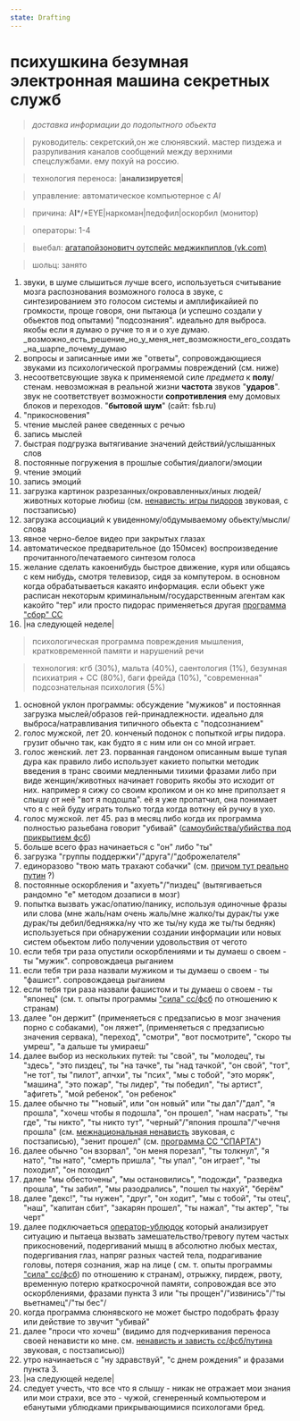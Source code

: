 ```yaml
---
state: Drafting
---
```

# психушкина безумная электронная машина секретных служб

> *доставка информации до подопытного обьекта*

> руководитель: секретский,он же слюнявский. мастер пиздежа и разруливания каналов сообщений между верхними спецслужбами. ему похуй на россию.

> технология переноса: |**анализируется**|

> управление: автоматическое компьютерное с *AI*

> причина: A**I***/*EYE|наркоман|педофил|оскорбил (монитор)

> операторы: 1-4

> выебал: [агатапойзоновитч оутспейс меджикпиплов (vk.com)](https://vk.com/agent1349)

> шольц: занято

1. звуки, в шуме слышиться лучше всего, используеться считывание мозга распознования возможного голоса в звуке, с синтезированием это голосом системы и амплификайией по громкости, проще говоря, они пытаюца (и успешно создали у обьектов под опытами) "подсознания". идеально для выброса. якобы если я думаю о ручке то я и о хуе думаю.
         _возможно_есть_решение_но_у_меня_нет_возможности_его_создать_на_шарпе_почему_думаю
2.  вопросы и записанные ими же "ответы", сопровождающиеся звуками из психологической программы повреждений (см. ниже)
3. несоответсвующие звука к применяемой силе *предмета* к **полу**/стенам. невозможная в реальной жизни **частота** звуков "**ударов**". звук не соответствует возможности **сопротивления** ему домовых блоков и переходов. "**бытовой шум**" (сайт: fsb.ru)
4. "прикосновения"
5. чтение мыслей ранее сведенных с речью
6. запись мыслей
7. быстрая подгрузка вытягивание значений действий/услышанных слов
8. постоянные погружения в прошлые события/диалоги/эмоции
9.  чтение эмоций
10. запись эмоций
11. загрузка картинок разрезанных/окровавленных/иных людей/животных которые любиш (см. [ненависть: игры пидоров](/axis9/issues/ss/inter_fss_hate.md) звуковая, с постзаписью)
12. загрузка ассоциаций к увиденному/обдумываемому обьекту/мысли/слова
13. явное черно-белое видео при закрытых глазах
14. автоматическое предварительное  (до 150мсек) воспроизведение прочитанного/печатаемого синтезом голоса
15. желание сделать какоенибудь быстрое движение, куря или общаясь с кем нибудь, смотря телевизор, сидя за компутером. в основном когда обрабатываеться какаято информация. если обьект уже расписан некоторым криминальным/государственным агентам как какойто "тер" или просто пидорас применяеться другая [программа "сбор" СС](/axis9/issues/ss/ss_sbor_programm.md)
16. |на следующей неделе|

> психологическая программа повреждения мышления, кратковременной памяти и нарушений речи

> технология: кгб (30%), мальта (40%), саентология (1%), безумная психиатрия + СС (80%), баги фрейда (10%), "современная" подсознательная психология (5%)

1. основной уклон программы: обсуждение "мужиков" и постоянная загрузка мыслей/образов гей-принадлежности. идеально для выброса/натравливания типичного обьекта с "подсознанием"
2. голос мужской, лет 20. конченый подонок с попыткой игры пидора. грузит обычно так, как будто я с ним или он со мной играет. 
3. голос женский. лет 23. порванная гандоном описанным выше тупая дура как правило либо использует какието попытки методик введения в транс своими медленными тихими фразами либо при виде женщин/животных начинает говорить якобы это исходит от них. например я сижу со своим кроликом и он ко мне приползает я слышу от неё "вот я подошла". её я уже пропатчил, она понимает что я с ней буду играть только тогда когда воткну ей ручку в ухо.
5. голос мужской. лет 45. раз в месяц либо когда их программа полностью разьебана говорит "убивай" ([самоубийства/убийства под прикрытием фсб](/axis9/issues/ss/history_russia_kills.md))
6. больше всего фраз начинаеться с "он" либо "ты"
7. загрузка "группы поддержки"/"друга"/"доброжелателя"
8. единоразово "твою мать трахают собачки" (см. [причом тут реально путин](/axis9/issues/ss/putin.md) ?)
9. постоянные оскорбления и "ахуеть"/"пиздец" (вытягиваеться рандомно "е" методом дозаписи в мозг)
10. попытка вызвать ужас/опатию/панику, используя одиночные фразы или слова (мне жаль/нам очень жаль/мне жалко/ты дурак/ты уже дурак/ты дебил/бедняжка/ну что же ты/ну куда же ты/ты бедняк)  используеться при обнаружении создании информации или новых систем обьектом либо получении удовольствия от чегото
11. если тебя три раза опустили оскорблениями и ты думаеш о своем - ты "мужик". сопровождаеца рыганием
12. если тебя три раза назвали мужиком и ты думаеш о своем - ты "фашист". сопровождаеца рыганием
13. если тебя три раза назвали фашистом и ты думаеш о своем - ты "японец" (см. т. опыты программы ["сила" сс/фсб](/axis9/issues/ss/fss_psy_attacks_on_countrys.md) по отношению к странам)
14. далее "он держит" (применяеться с предзаписью в мозг значения порно с собаками), "он ляжет", (применяеться с предзаписью значения сервака), "переход",  "смотри", "вот посмотрите", "скоро ты умреш", "а дальше ты умираеш"
15.  далее выбор из нескольких путей: ты "свой", ты "молодец", ты "здесь",  "это пиздец", ты "на тачке", ты "над тачкой", "он свой", "тот", "не тот", ты "пилот", апчхи", ты "псих", "мы с тобой", "это моряк", "машина", "это пожар", "ты лидер", "ты победил", "ты артист", "афигеть", "мой ребенок", "он ребенок"
16. далее обычно ты  ""новый", или "он новый" или "ты дал"/"дал",  "я прошла",  "хочеш чтобы я подошла", "он прошел",  "нам насрать", "ты где", "ты никто",  "ты никто тут",  "черный"/"япония прошла"/"чечня прошла" (см. [межнациональная ненависть](inter_fss_hate.md) звуковая, с постзаписью), "зенит прошел" (см. [программа СС "СПАРТА"](/axis9/issues/ss/spart.md))
17.  далее обычно "он взорвал", "он меня порезал", "ты толкнул", "я нато", "ты нато", "смерть пришла", "ты упал", "он играет", "ты походил", "он походил"
18. далее "мы обесточены", "мы остановились", "подожди", "разведка прошла", "ты забил",  "мы разодрались", "пошел ты нахуй", "берём"
19. далее "декс!", "ты нужен", "друг", "он ходит", "мы с тобой", "ты отец", "наш", "капитан сбит", "закарян прошел", "ты нажал", "ты актер", "ты черт"
20. далее подключаеться [оператор-ублюдок](/axis9/issues/ss/psy_operators.md) который анализирует ситуацию и пытаеца вызвать замешательство/тревогу путем частых прикосновений, подергиваний мышц в абсолютно любых местах, подергивания глаз, напряг разных частей тела, подрагивание головы, потеря сознания, жар на лице ( см. т. опыты программы ["сила" сс/фсб](/axis9/issues/ss/fss_psy_attacks_on_countrys.md)) по отношению к странам), отрыжку, пирдеж, рвоту, временную потерю краткосрочной памяти, сопровождая все это оскорблениями, фразами пункта 3 или "ты прощен"/"извинись"/"ты вьетнамец"/"ты бес"/
21. когда программа слюнявского не может быстро подобрать фразу или действие то звучит "убивай"
22. далее "проси что хочеш" (видимо для подчеркивания переноса своей ненависти ко мне. см. [ненависть и зависть сс/фсб/путина](inter_fss_hate.md) звуковая, с постзаписью))
23. утро начинаеться с "ну здравствуй", "с днем рождения" и фразами пункта 3.
24. |на следующей неделе|
25. следует учесть, что все что я слышу - никак не отражает мои знания или мои страхи, все это - чужой, сгенеренный компьютером и ебанутыми ублюдками прикрывающимися психологами бред.
